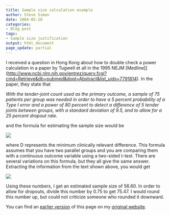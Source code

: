 ```yaml
---
title: Sample size calculation example
author: Steve Simon
date: 2004-05-20
categories:
- Blog post
tags:
- Sample size justification
output: html_document
page_update: partial
---
```

I received a question in Hong Kong about how to double check a power
calculation in a paper by Tugwell et all in the 1995 NEJM
[Medline]](http://www.ncbi.nlm.nih.gov/entrez/query.fcgi?cmd=Retrieve&db=pubmed&dopt=Abstract&list_uids=7791814).
In the paper, they state that

*With the tender-joint count used as the primary outcome, a sample
of 75 patients per group was needed in order to have a 5 percent
probability of a Type I error and a power of 80 percent to detect a
difference of 5 tender joints between groups, with a standard
deviation of 9.5, and to allow for a 25 percent dropout rate.*

and the formula for estimating the sample size would be

![](http://www.pmean.com/new-images/04/samplesize-0401.gif)

where D represents the minimum clinically relevant difference. This
formula assumes that you have two parallel groups and you are
comparing them with a continuous outcome variable using a two-sided
t-test. There are several variations on this formula, but they all
give the same answer. Extracting the information from the text shown
above, you would get

![](http://www.pmean.com/new-images/04/samplesize-0402.gif)

Using these numbers, I get an estimated sample size of 56.60. In order
to allow for dropouts, divide this number by 0.75 to get 75.47. I
would round this number up, but could not criticize someone who
rounded it downward.

You can find an [earlier version](http://www.pmean.com/04/samplesize.html) of this page on my [original website](http://www.pmean.com/original_site.html).
